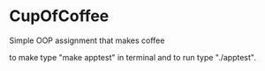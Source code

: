 # CupOfCoffee
Simple OOP assignment that makes coffee

to make type "make apptest" in terminal 
and to run type "./apptest".
